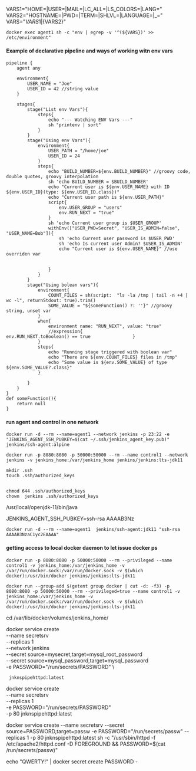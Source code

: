 

VARS1="HOME=|USER=|MAIL=|LC_ALL=|LS_COLORS=|LANG="
VARS2="HOSTNAME=|PWD=|TERM=|SHLVL=|LANGUAGE=|_="
VARS="${VARS1}|${VARS2}"
```
docker exec agent1 sh -c "env | egrep -v '^(${VARS})' >> /etc/environment"
```
#### Example of declarative pipeline and ways of working witn env vars
```
pipeline {
    agent any
    
    environment{
        USER_NAME = "Joe"
        USER_ID = 42 //string value
    }
    
    stages{
        stage("List env Vars"){
            steps{
                echo "--- Watching ENV Vars ---"
                sh "printenv | sort"
            }
        }
        stage("Using env Vars"){
            environment{
                USER_PATH = "/home/joe"
                USER_ID = 24
            }
            steps{
                echo "BUILD_NUMBER=${env.BUILD_NUMBER}" //groovy code, double quotes, groovy interpolation
                sh 'echo BUILD_NUMBER = $BUILD_NUMBER'
                echo "Current user is ${env.USER_NAME} with ID ${env.USER_ID}(type: ${env.USER_ID.class})"
                echo "Current user path is ${env.USER_PATH}"
                script{
                    env.USER_GROUP = "users"
                    env.RUN_NEXT = "true"
                }
                sh 'echo Current user group is $USER_GROUP'
                withEnv(["USER_PWD=Secret", "USER_IS_ADMIN=false", "USER_NAME=Bob"]){
                    sh 'echo Current user password is $USER_PWD'
                    sh 'echo Is current user Admin? $USER_IS_ADMIN'
                    echo "Current user is ${env.USER_NAME}" //use overriden var

                    
                }
            }
        }
        stage("Using bolean vars"){
            environment{
                COUNT_FILES = sh(script:  "ls -la /tmp | tail -n +4 | wc -l", returnStdout: true).trim()
                SOME_VALUE = "${someFunction() ?: ''}" //groovy string, unset var
            }
            when{
                environment name: "RUN_NEXT", value: "true"
                //expression{                    env.RUN_NEXT.toBoolean() == true                }
            }
            steps{
                echo "Running stage triggered with boolean var"
                echo "There are ${env.COUNT_FILES} files in /tmp"
                echo "Some value is ${env.SOME_VALUE} of type ${env.SOME_VALUE?.class}"
            }
            
        }
    }
}
def someFunction(){
    return null
}
```

#### run agent and control in one network
```
docker run -d --rm --name=agent1 --network jenkins -p 23:22 -e "JENKINS_AGENT_SSH_PUBKEY=$(cat ~/.ssh/jenkins_agent_key.pub)" jenkins/ssh-agent:alpine
```
```
docker run -p 8080:8080 -p 50000:50000 --rm --name control1 --network jenkins -v jenkins_home:/var/jenkins_home jenkins/jenkins:lts-jdk11
```
```
mkdir .ssh
touch .ssh/authorized_keys


chmod 644 .ssh/authorized_keys
chown  jenkins .ssh/authorized_keys  
```
/usr/local/openjdk-11/bin/java

JENKINS_AGENT_SSH_PUBKEY=ssh-rsa AAAAB3Nz

```
docker run -d --rm --name=agent1  jenkins/ssh-agent:jdk11 "ssh-rsa AAAAB3NzaC1yc2EAAAA"
```
#### getting access to local docker daemon to let issue docker ps
```
docker run -p 8080:8080 -p 50000:50000 --rm --privileged --name control1 -v jenkins_home:/var/jenkins_home -v /var/run/docker.sock:/var/run/docker.sock -v $(which docker):/usr/bin/docker jenkins/jenkins:lts-jdk11
```
```
docker run --group-add $(getent group docker | cut -d: -f3) -p 8080:8080 -p 50000:50000 --rm --privileged=true --name control1 -v jenkins_home:/var/jenkins_home -v /var/run/docker.sock:/var/run/docker.sock -v $(which docker):/usr/bin/docker jenkins/jenkins:lts-jdk11
```

cd /var/lib/docker/volumes/jenkins_home/


docker service create \
     --name secretsrv \
     --replicas 1 \
     --network jenkins \
     --secret source=mysecret,target=mysql_root_password \
     --secret source=mysql_password,target=mysql_password \
     -e PASSWORD="/run/secrets/PASSWORD" \

     jnknspipehttpd:latest

docker service create \
     --name secretsrv \
     --replicas 1 \
     -e PASSWORD="/run/secrets/PASSWORD" \
     -p 80
     jnknspipehttpd:latest

docker service create --name secretsrv --secret source=PASSWORD,target=passw -e PASSWORD="/run/secrets/passw" --replicas 1 -p 80   jnknspipehttpd:latest sh -c "/usr/sbin/httpd -f /etc/apache2/httpd.conf -D FOREGROUND && PASSWORD=$(cat /run/secrets/passw)"



echo "QWERTY!" | docker secret create PASSWORD -

